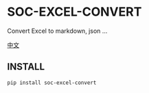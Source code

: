 # SOC-EXCEL-CONVERT

Convert Excel to markdown, json ...

[中文](https://github.com/treeyh/soc-excel-convert/blob/master/docs/zh-CN/README.md)

## INSTALL

```bash
pip install soc-excel-convert
```

## 
